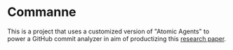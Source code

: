 # Commanne

This is a project that uses a customized version of "Atomic Agents" to power a GitHub commit analyzer in aim of productizing this [research paper](https://softwareengineeringproductivity.stanford.edu/).
